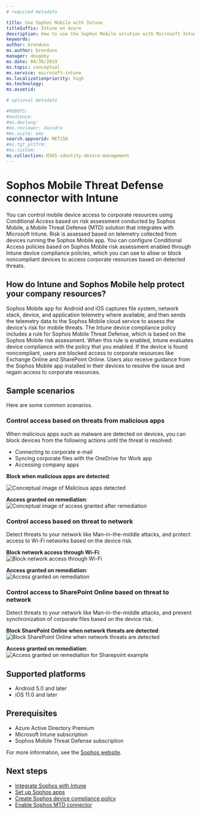 ```yaml
---
# required metadata

title: Use Sophos Mobile with Intune
titleSuffix: Intune on Azure
description: How to use the Sophos Mobile solution with Microsoft Intune to control mobile device access to your corporate resources.
keywords:
author: brenduns
ms.author: brenduns
manager: dougeby
ms.date: 04/30/2019
ms.topic: conceptual
ms.service: microsoft-intune
ms.localizationpriority: high
ms.technology:
ms.assetid:  

# optional metadata

#ROBOTS:
#audience:
#ms.devlang:
#ms.reviewer: davidra
#ms.suite: ems
search.appverid: MET150
#ms.tgt_pltfrm:
#ms.custom:
ms.collection: M365-identity-device-management
---
```



# Sophos Mobile Threat Defense connector with Intune
You can control mobile device access to corporate resources using Conditional Access based on risk assessment conducted by Sophos Mobile, a Mobile Threat Defense (MTD) solution that integrates with Microsoft Intune. Risk is assessed based on telemetry collected from devices running the Sophos Mobile app.
You can configure Conditional Access policies based on Sophos Mobile risk assessment enabled through Intune device compliance policies, which you can use to allow or block noncompliant devices to access corporate resources based on detected threats.

## How do Intune and Sophos Mobile help protect your company resources?
Sophos Mobile app for Android and iOS captures file system, network stack, device, and application telemetry where available, and then sends the telemetry data to the Sophos Mobile cloud service to assess the device's risk for mobile threats.
The Intune device compliance policy includes a rule for Sophos Mobile Threat Defense, which is based on the Sophos Mobile risk assessment. When this rule is enabled, Intune evaluates device compliance with the policy that you enabled. If the device is found noncompliant, users are blocked access to corporate resources like Exchange Online and SharePoint Online. Users also receive guidance from the Sophos Mobile app installed in their devices to resolve the issue and regain access to corporate resources.  

## Sample scenarios
Here are some common scenarios.  
### Control access based on threats from malicious apps
When malicious apps such as malware are detected on devices, you can block devices from the following actions until the threat is resolved:
- Connecting to corporate e-mail
- Syncing corporate files with the OneDrive for Work app
- Accessing company apps

**Block when malicious apps are detected**:
 
![Conceptual image of Malicious apps detected](./media/sophos-mtd-connector/sophos_malicious_apps_blocked.png)  

**Access granted on remediation**:  
![Conceptual image of access granted after remediation](./media/sophos-mtd-connector/sophos_malicious_apps_unblocked.png)

### Control access based on threat to network  
Detect threats to your network like Man-in-the-middle attacks, and protect access to Wi-Fi networks based on the device risk.  

**Block network access through Wi-Fi**:  
![Block network access through Wi-Fi](./media/sophos-mtd-connector/sophos_network_wifi_blocked.png)

**Access granted on remediation**:   
![Access granted on remediation](./media/sophos-mtd-connector/sophos_network_wifi_unblocked.png)  

### Control access to SharePoint Online based on threat to network  
Detect threats to your network like Man-in-the-middle attacks, and prevent synchronization of corporate files based on the device risk.  

**Block SharePoint Online when network threats are detected**:   
![Block SharePoint Online when network threats are detected](./media/sophos-mtd-connector/sophos_network_spo_blocked.png)  

**Access granted on remediation**:  
![Access granted on remediation for Sharepoint example](./media/sophos-mtd-connector/sophos_network_spo_unblocked.png)  

## Supported platforms  
- Android 5.0 and later
- iOS 11.0 and later

## Prerequisites  
- Azure Active Directory Premium
- Microsoft Intune subscription 
- Sophos Mobile Threat Defense subscription

For more information, see the [Sophos website](https://www.sophos.com/products/mobile-control).  

## Next steps  
- [Integrate Sophos with Intune](sophos-mtd-connector-integration.md)
- [Set up Sophos apps](mtd-apps-ios-app-configuration-policy-add-assign.md)
- [Create Sophos device compliance policy](mtd-device-compliance-policy-create.md)
- [Enable Sophos MTD connector](mtd-connector-enable.md)
